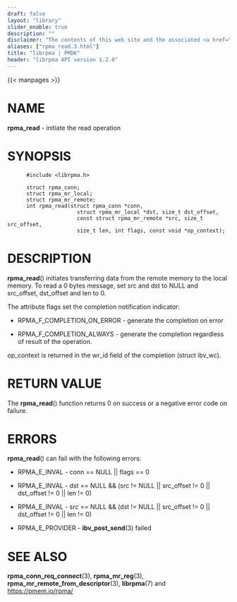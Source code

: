 ```yaml
---
draft: false
layout: "library"
slider_enable: true
description: ""
disclaimer: "The contents of this web site and the associated <a href=\"https://github.com/pmem\">GitHub repositories</a> are BSD-licensed open source."
aliases: ["rpma_read.3.html"]
title: "librpma | PMDK"
header: "librpma API version 1.2.0"
---
```

{{< manpages >}}

[comment]: <> (SPDX-License-Identifier: BSD-3-Clause)
[comment]: <> (Copyright 2020-2023, Intel Corporation)

# NAME

**rpma_read** - initiate the read operation

# SYNOPSIS

          #include <librpma.h>

          struct rpma_conn;
          struct rpma_mr_local;
          struct rpma_mr_remote;
          int rpma_read(struct rpma_conn *conn,
                          struct rpma_mr_local *dst, size_t dst_offset,
                          const struct rpma_mr_remote *src, size_t src_offset,
                          size_t len, int flags, const void *op_context);

# DESCRIPTION

**rpma_read**() initiates transferring data from the remote memory to
the local memory. To read a 0 bytes message, set src and dst to NULL and
src_offset, dst_offset and len to 0.

The attribute flags set the completion notification indicator:

-   RPMA_F\_COMPLETION_ON_ERROR - generate the completion on error

-   RPMA_F\_COMPLETION_ALWAYS - generate the completion regardless of
    result of the operation.

op_context is returned in the wr_id field of the completion (struct
ibv_wc).

# RETURN VALUE

The **rpma_read**() function returns 0 on success or a negative error
code on failure.

# ERRORS

**rpma_read**() can fail with the following errors:

-   RPMA_E\_INVAL - conn == NULL \|\| flags == 0

-   RPMA_E\_INVAL - dst == NULL && (src != NULL \|\| src_offset != 0
    \|\| dst_offset != 0 \|\| len != 0)

-   RPMA_E\_INVAL - src == NULL && (dst != NULL \|\| src_offset != 0
    \|\| dst_offset != 0 \|\| len != 0)

-   RPMA_E\_PROVIDER - **ibv_post_send**(3) failed

# SEE ALSO

**rpma_conn_req_connect**(3), **rpma_mr_reg**(3),
**rpma_mr_remote_from_descriptor**(3), **librpma**(7) and
https://pmem.io/rpma/
